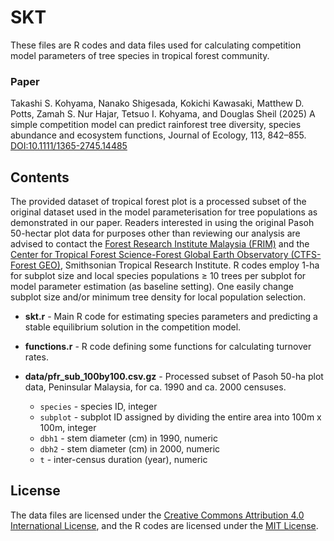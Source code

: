 <link rel="stylesheet" href="https://fonts.googleapis.com/css2?family=Material+Symbols+Outlined:opsz,wght,FILL,GRAD@24,400,0,0&icon_names=open_in_new" >

# SKT

These files are R codes and data files used for calculating competition model parameters of tree species in tropical forest community.


### Paper

Takashi S. Kohyama, Nanako Shigesada, Kokichi Kawasaki, Matthew D. Potts, Zamah S. Nur Hajar, Tetsuo I. Kohyama, and Douglas Sheil (2025) A simple competition model can predict rainforest tree diversity, species abundance and ecosystem functions, Journal of Ecology, 113, 842&#x2013;855. 
<a href="https://doi.org/10.1111/1365-2745.14485">DOI:10.1111/1365-2745.14485</a>



## Contents

The provided dataset of tropical forest plot is a processed subset of the original dataset used in the model parameterisation for tree populations as demonstrated in our paper. Readers interested in using the original Pasoh 50-hectar plot data for purposes other than reviewing our analysis are advised to contact the [Forest Research Institute Malaysia (FRIM)](https://www.frim.gov.my) and the [Center for Tropical Forest Science-Forest Global Earth Observatory (CTFS-Forest GEO)](https://forestgeo.si.edu), Smithsonian Tropical Research Institute. R codes employ 1-ha for subplot size and local species populations ≥ 10 trees per subplot for model parameter estimation (as baseline setting). One easily change subplot size and/or minimum tree density for local population selection.

* **skt.r** - Main R code for estimating species parameters and predicting a stable equilibrium solution in the competition model.

* **functions.r** - R code defining some functions for calculating turnover rates.

* **data/pfr_sub_100by100.csv.gz** - Processed subset of Pasoh 50-ha plot data, Peninsular Malaysia, for ca. 1990 and ca. 2000 censuses.

  * `species` - species ID, integer
  * `subplot` - subplot ID assigned by dividing the entire area into 100m x 100m, integer
  * `dbh1` - stem diameter (cm) in 1990, numeric
  * `dbh2` - stem diameter (cm) in 2000, numeric
  * `t` - inter-census duration (year), numeric

## License

The data files are licensed under the [Creative Commons Attribution 4.0 International License](https://github.com/kohyamat/p-B/blob/main/LICENSE-CC-BY), and the R codes are licensed under the [MIT License](LICENSE).
